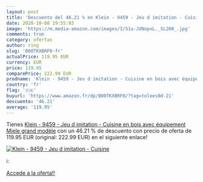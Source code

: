 ```yaml
---
layout: post
title: 'Descuento del 46.21 % en Klein - 9459 - Jeu d imitation - Cuisine'
date: 2020-10-08 19:55:03
image: 'https://m.media-amazon.com/images/I/51u-JdNopxL._SL200_.jpg'
comments: true
category: ofertas
author: ring
slug: 'B00TKXBRF0-fr'
actualPrice: 119.95 EUR
currency: EUR
price: 119.95
comparePrice: 222.99 EUR
prodname: 'Klein - 9459 - Jeu d imitation - Cuisine en bois avec équipement Miele  grand modèle'
country: 'fr'
flag: '🇫🇷'
buyurl: 'https://www.amazon.fr/dp/B00TKXBRF0/?tag=tolees0d-21'
descuento: '46.21'
average: '119.95'
---
```


Tienes [Klein - 9459 - Jeu d imitation - Cuisine en bois avec équipement Miele  grand modèle](https://www.amazon.fr/dp/B00TKXBRF0/?tag=tolees0d-21) con un 46.21 % de descuento con precio de oferta de 119.95 EUR (original: 222.99 EUR) en el siguiente enlace!

[![Klein - 9459 - Jeu d imitation - Cuisine](https://m.media-amazon.com/images/I/51u-JdNopxL._SL200_.jpg)](https://www.amazon.fr/dp/B00TKXBRF0/?tag=tolees0d-21)

ℹ️:


[Accede a la oferta!!](https://www.amazon.fr/dp/B00TKXBRF0/?tag=tolees0d-21)
